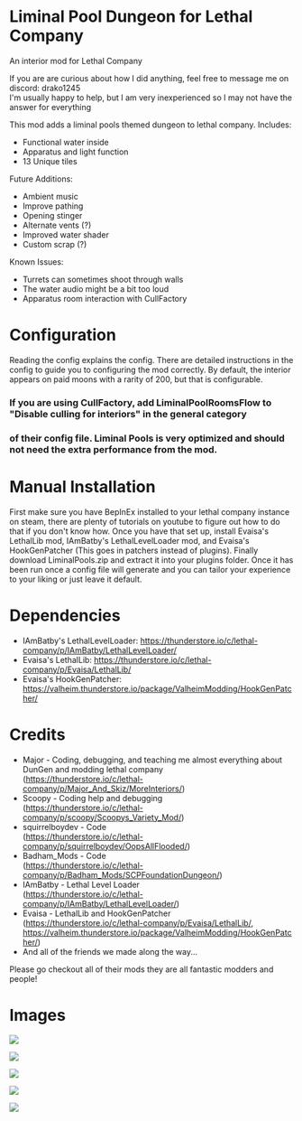 # Liminal Pool Dungeon for Lethal Company
An interior mod for Lethal Company

If you are are curious about how I did anything, feel free to message me on discord: drako1245  
I'm usually happy to help, but I am very inexperienced so I may not have the answer for everything  

This mod adds a liminal pools themed dungeon to lethal company.
Includes:
- Functional water inside
- Apparatus and light function
- 13 Unique tiles

Future Additions:
- Ambient music
- Improve pathing
- Opening stinger
- Alternate vents (?)
- Improved water shader
- Custom scrap (?)

Known Issues:
- Turrets can sometimes shoot through walls
- The water audio might be a bit too loud
- Apparatus room interaction with CullFactory

# Configuration
Reading the config explains the config. There are detailed instructions in the config to guide you to
configuring the mod correctly. By default, the interior appears on paid moons with a rarity of 200, but
that is configurable.  
### If you are using CullFactory, add LiminalPoolRoomsFlow to "Disable culling for interiors" in the general category
### of their config file. Liminal Pools is very optimized and should not need the extra performance from the mod.


# Manual Installation
First make sure you have BepInEx installed to your lethal company instance on steam, there
are plenty of tutorials on youtube to figure out how to do that if you don't know how. Once
you have that set up, install Evaisa's LethalLib mod, IAmBatby's LethalLevelLoader mod, and
Evaisa's HookGenPatcher (This goes in patchers instead of plugins). Finally download 
LiminalPools.zip and extract it into your plugins folder. Once it has been run once a config
file will generate and you can tailor your experience to your liking or just leave it default.

# Dependencies
- IAmBatby's LethalLevelLoader: https://thunderstore.io/c/lethal-company/p/IAmBatby/LethalLevelLoader/
- Evaisa's LethalLib: https://thunderstore.io/c/lethal-company/p/Evaisa/LethalLib/
- Evaisa's HookGenPatcher: https://valheim.thunderstore.io/package/ValheimModding/HookGenPatcher/

# Credits
- Major - Coding, debugging, and teaching me almost everything about DunGen and modding lethal company  
  (https://thunderstore.io/c/lethal-company/p/Major_And_Skiz/MoreInteriors/)
- Scoopy - Coding help and debugging  
  (https://thunderstore.io/c/lethal-company/p/scoopy/Scoopys_Variety_Mod/)
- squirrelboydev - Code  
  (https://thunderstore.io/c/lethal-company/p/squirrelboydev/OopsAllFlooded/)
- Badham_Mods - Code  
  (https://thunderstore.io/c/lethal-company/p/Badham_Mods/SCPFoundationDungeon/)
- IAmBatby - Lethal Level Loader  
  (https://thunderstore.io/c/lethal-company/p/IAmBatby/LethalLevelLoader/)
- Evaisa - LethalLib and HookGenPatcher  
  (https://thunderstore.io/c/lethal-company/p/Evaisa/LethalLib/,  
  https://valheim.thunderstore.io/package/ValheimModding/HookGenPatcher/)
- And all of the friends we made along the way...

Please go checkout all of their mods they are all fantastic modders and people!

# Images
![](https://i.imgur.com/IIAOKG4.png)

![](https://i.imgur.com/sjeLg01.png)

![](https://i.imgur.com/DgtDgTl.png)

![](https://i.imgur.com/5yI21vP.png)

![](https://i.imgur.com/KBUzcAB.png)